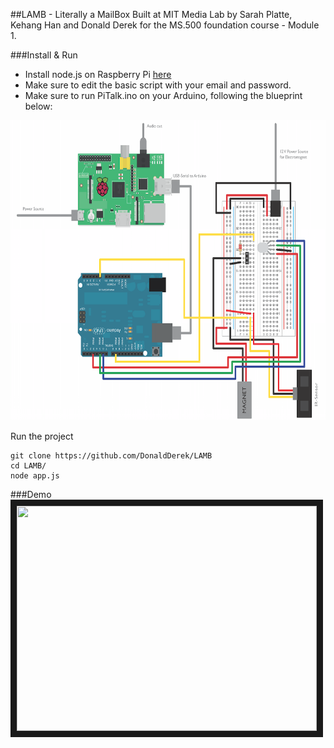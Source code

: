 ##LAMB - Literally a MailBox
Built at MIT Media Lab by Sarah Platte, Kehang Han and Donald Derek for the MS.500 foundation course - Module 1.

###Install & Run

+ Install node.js on Raspberry Pi [here](https://github.com/DonaldDerek/rPi-cheat-sheet)
+ Make sure to edit the basic script with your email and password.
+ Make sure to run PiTalk.ino on your Arduino, following the blueprint below:

<img src="https://raw.githubusercontent.com/DonaldDerek/LAMB/master/blueprint.png" width="640" height="480" />

Run the project

```
git clone https://github.com/DonaldDerek/LAMB
cd LAMB/
node app.js
```

###Demo
<a href="http://www.youtube.com/watch?feature=player_embedded&v=db7BpFJQgKg
" target="_blank"><img src="http://img.youtube.com/vi/db7BpFJQgKg/0.jpg"
alt="" width="480" height="360" border="10" /></a>
